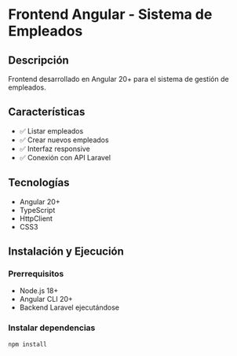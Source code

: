 # Frontend Angular - Sistema de Empleados

## Descripción
Frontend desarrollado en Angular 20+ para el sistema de gestión de empleados.

## Características
- ✅ Listar empleados
- ✅ Crear nuevos empleados
- ✅ Interfaz responsive
- ✅ Conexión con API Laravel

## Tecnologías
- Angular 20+
- TypeScript
- HttpClient
- CSS3

## Instalación y Ejecución

### Prerrequisitos
- Node.js 18+
- Angular CLI 20+
- Backend Laravel ejecutándose

### Instalar dependencias
```bash
npm install